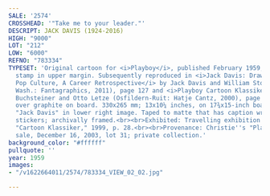 ```yaml
---
SALE: '2574'
CROSSHEAD: '"Take me to your leader."'
DESCRIPT: JACK DAVIS (1924-2016)
HIGH: "9000"
LOT: "212"
LOW: "6000"
REFNO: "783334"
TYPESET: 'Original cartoon for <i>Playboy</i>, published February 1959, with their
  stamp in upper margin. Subsequently reproduced in <i>Jack Davis: Drawing American
  Pop Culture, A Career Retrospective</i> by Jack Davis and William Stout (Seattle,
  Wash.: Fantagraphics, 2011), page 127 and <i>Playboy Cartoon Klassiker</i> by Thomas
  Buchsteiner and Otto Letze (Osfildern-Ruit: Hatje Cantz, 2000), page 28. Watercolor
  over graphite on board. 330x265 mm; 13x10¼ inches, on 17¾x15-inch board. Signed
  "Jack Davis" in lower right image. Taped to matte that has caption written in letter
  stickers; archivally framed.<br><br>Exhibited: Travelling exhibition through Germany,
  "Cartoon Klassiker," 1999, p. 28.<br><br>Provenance: Christie''s "Playboy at 50"
  sale, December 16, 2003, lot 31; private collection.'
background_color: "#ffffff"
pullquote: ''
year: 1959
images:
- "/v1622664011/2574/783334_VIEW_02_02.jpg"

---
```

